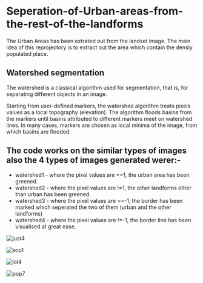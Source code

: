 # Seperation-of-Urban-areas-from-the-rest-of-the-landforms
The Urban Areas has been extrated out from the landset image. The main idea of this reprojectory is to extract out the area which contain the densly populated place.

## Watershed segmentation

The watershed is a classical algorithm used for segmentation, that is, for separating different objects in an image.

Starting from user-defined markers, the watershed algorithm treats pixels values as a local topography (elevation). The algorithm floods basins from the markers until basins attributed to different markers meet on watershed lines. In many cases, markers are chosen as local minima of the image, from which basins are flooded.

## The code works on the similar types of images also the 4 types of images generated werer:-
* watershed1 - where the pixel values are ==1, the urban area has been greened.
* watershed2 - where the pixel values are !=1, the other landforms other than urban has been greened.
* watershed3 - where the pixel values are ==-1, the border has been marked which seperated the two of them (urban and the other landforms)
* watershed4 - where the pixel values are !=-1, the border line has been visualised at great ease.

![just4](https://user-images.githubusercontent.com/39180928/89710469-e9479a00-d9a0-11ea-9863-41816e49ee92.jpg)

![kop1](https://user-images.githubusercontent.com/39180928/89778161-aa455000-db2a-11ea-95b6-842138741911.jpg)

![lol4](https://user-images.githubusercontent.com/39180928/89873829-a53eda00-dbd8-11ea-91e9-2848763a3357.jpg)

![pop7](https://user-images.githubusercontent.com/39180928/90147319-b2f28c00-dd9f-11ea-9e96-bd34b12b1057.jpg)
